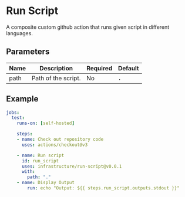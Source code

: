 # Run Script

A composite custom github action that runs given script in different languages.

## Parameters

| Name          | Description                                        | Required | Default         |
|---------------|----------------------------------------------------|----------|-----------------|
| path           | Path of the script.                                | No       | `.`             |

## Example

```yaml
jobs:
  test:
    runs-on: [self-hosted]

    steps:
    - name: Check out repository code
      uses: actions/checkout@v3

    - name: Run script
      id: run_script
      uses: infrastructure/run-script@v0.0.1
      with:
        path: "."
    - name: Display Output
        run: echo "Output: ${{ steps.run_script.outputs.stdout }}"
```
